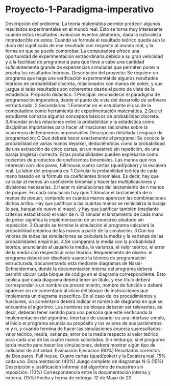 # Proyecto-1-Paradigma-imperativo
Descripción   del   problema:   La   teoría   matemática   permite   predecir   algunos   resultados experimentales en el mundo real. Esto se torna muy interesante cuando estos resultados involucran eventos aleatorios, dada la naturaleza impredecible de estos. Cuando se formula el resultado teórico queda aún la duda del significado de ese resultado con respecto al mundo real, y la forma en que se puede comprobar. La computadora ofrece una oportunidad de experimentación extraordinaria,debido a su gran velocidad y a la facilidad de programarla para que lleve a cabo una cantidad suficientemente grande de experiencias simuladas que permiten poner a prueba los resultados teóricos.
Descripción del proyecto:  Se requiere un programa que haga una verificación experimental de algunos resultados teóricos de probabilidad discreta, relacionados con manos de poker, y que juzgue si tales resultados son coherentes desde el punto de vista de la estadística.
Propósito didáctico: 
1.Principal: reconsiderar el paradigma de programación imperativa, desde el punto de vista del desarrollo de software estructurado.
2.Secundarios:
1.Fomentar en el estudiante el uso de la computadora como herramienta de experimentación matemática.
2.Que el estudiante conozca algunos conceptos básicos de probabilidad discreta.
3.Ahondar en las relaciones entre la probabilidad y la estadística como disciplinas importantes para hacer afirmaciones racionales sobre la ocurrencia de fenómenos imprevisibles.Descripción detallada:Lenguaje de programación: C.Qué deberá hacer exactamente el programa: Se conoce la probabilidad de varias manos depoker, deduciéndolas como la probabilidad de una extracción de cinco cartas, en un muestreo sin repetición, de una baraja (inglesa) correcta. Estas probabilidades pueden expresarse como cocientes de productos de coeficientes binomiales. Las manos que nos interesan son: dos pares, full house,cuatro cartas (quad/poker) y la escalera real. La labor del programa es:
1.Calcular   la   probabilidad   teórica   de   cada   mano   basado   en   la   fórmula   de   coeficientes binomiales. Es   decir,  hay  que  calcular  al  menos   un coeficiente  binomial  y  hacer  las multiplicaciones y divisiones necesarias.
2.Hacer m simulaciones del lanzamiento de n manos de poquer. En cada simulación hay que:
1.Simular el lanzamiento de n manos de poquer, contando en cuántas manos aparecen las combinaciones dichas arriba. Hay que justificar a las cuántas manos se reinicializa la baraja (o sea, barajar de nuevo el mazo), y hay que justificar también (mediante criterios estadísticos) el valor de n. El simular el lanzamiento de cada mano de poker significa la implementación de un muestreo aleatorio sin reposición.
2.Cuando se termine la simulación el programa calculará la probabilidad empírica de las manos a partir de la simulación.
3.Con los valores de todas las simulaciones se calculará la media y la varianza de las probabilidades empíricas.
4.Se comparará la media con la probabilidad teórica, anunciándo al usuario la media, la varianza, el valor teórico, el error de la media con respecto al valor teórico.
Requerimiento de diseño: el programa deberá ser diseñado usando la técnica de programación estructurada,   documentando   esta   mediante   diagramas   de   Nassi-Schneiderman,   donde   la documentación interna del programa deberá permitir ubicar cada bloque de código en el diagrama correspondiente.  Esto implica  que cada  diagrama deberá  tener  un título, y ese título  deberá corresponder   a   un   nombre   de   procedimiento,   nombre   de   función   o   deberá   aparecer   en   un comentario al inicio del bloque de instrucciones que implementa un diagrama específico. En el caso de los procedimientos y funciones, un comentario deberá indicar el número de diagrama en que se encuentra el algoritmo. Los nombres de bloque deberán ser relevantes, es decir, deberán tener sentido para una persona que esté verificando la implementación del algoritmo.
Interface de usuario:  es una interfase simple, al inicio el programa anuncia su propósito y los valores de sus parámetros:  m  y  n, y cuando termina de hacer las simulaciones anuncia susresultados: valor teórico, media, varianza, error de la media respecto al valor teórico, para cada una de   las   cuatro   manos   solicitadas.   Sin   embargo,   si   el   programa   tarda   mucho   para   hacer   las simulaciones, deberá mostrar algún tipo de indicador de actividad.
Evaluación
Ejecucion (60%)
Resultados correctos de Dos pares, Full house, Cuatro cartas (quad/poker) y la Escalera real, 15% cada uno.
Documentación (40%)
Juego completo de diagramas N-S (15%)
Descripción y justificación informal del algoritmo de muestreo sin reposición. (10%)
Correspondencia entre la documentación interna y externa. (15%)
Fecha y forma de entrega: 12 de Mayo de 20
